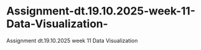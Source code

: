 # Assignment-dt.19.10.2025-week-11-Data-Visualization-
Assignment dt.19.10.2025 week 11 Data Visualization 
